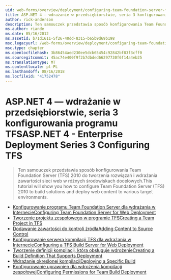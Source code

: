 ```yaml
---
uid: web-forms/overview/deployment/configuring-team-foundation-server-for-web-deployment/index
title: ASP.NET 4 — wdrażanie w przedsiębiorstwie, seria 3 konfigurowania programu TFS | Dokumentacja firmy Microsoft
author: rick-anderson
description: Ten samouczek przedstawia sposób konfigurowania Team Foundation Server (TFS) 2010 do tworzenia rozwiązań i wdrażania zawartości sieci web w różnych środowiskach docelowych.
ms.author: riande
ms.date: 05/16/2012
ms.assetid: b71d1611-5f26-40dd-8315-b65b9d69b198
msc.legacyurl: /web-forms/overview/deployment/configuring-team-foundation-server-for-web-deployment
msc.type: chapter
ms.openlocfilehash: 3b86454aed230ee5dcb65454c92842bf83f3cff0
ms.sourcegitcommit: 45ac74e400f9f2b7dbded66297730f6f14a4eb25
ms.translationtype: MT
ms.contentlocale: pl-PL
ms.lasthandoff: 08/16/2018
ms.locfileid: "41752478"
---
```

<a name="aspnet-4---enterprise-deployment-series-3-configuring-tfs"></a><span data-ttu-id="2c860-103">ASP.NET 4 — wdrażanie w przedsiębiorstwie, seria 3 konfigurowania programu TFS</span><span class="sxs-lookup"><span data-stu-id="2c860-103">ASP.NET 4 - Enterprise Deployment Series 3 Configuring TFS</span></span>
====================
> <span data-ttu-id="2c860-104">Ten samouczek przedstawia sposób konfigurowania Team Foundation Server (TFS) 2010 do tworzenia rozwiązań i wdrażania zawartości sieci web w różnych środowiskach docelowych.</span><span class="sxs-lookup"><span data-stu-id="2c860-104">This tutorial will show you how to configure Team Foundation Server (TFS) 2010 to build solutions and deploy web content to various target environments.</span></span>


- [<span data-ttu-id="2c860-105">Konfigurowanie programu Team Foundation Server dla wdrażania w Internecie</span><span class="sxs-lookup"><span data-stu-id="2c860-105">Configuring Team Foundation Server for Web Deployment</span></span>](configuring-team-foundation-server-for-web-deployment.md)
- [<span data-ttu-id="2c860-106">Tworzenie projektu zespołowego w programie TFS</span><span class="sxs-lookup"><span data-stu-id="2c860-106">Creating a Team Project in TFS</span></span>](creating-a-team-project-in-tfs.md)
- [<span data-ttu-id="2c860-107">Dodawanie zawartości do kontroli źródła</span><span class="sxs-lookup"><span data-stu-id="2c860-107">Adding Content to Source Control</span></span>](adding-content-to-source-control.md)
- [<span data-ttu-id="2c860-108">Konfigurowanie serwera kompilacji TFS dla wdrażania w Internecie</span><span class="sxs-lookup"><span data-stu-id="2c860-108">Configuring a TFS Build Server for Web Deployment</span></span>](configuring-a-tfs-build-server-for-web-deployment.md)
- [<span data-ttu-id="2c860-109">Tworzenie definicji kompilacji, która obsługuje wdrożenie</span><span class="sxs-lookup"><span data-stu-id="2c860-109">Creating a Build Definition That Supports Deployment</span></span>](creating-a-build-definition-that-supports-deployment.md)
- [<span data-ttu-id="2c860-110">Wdrażanie określonej kompilacji</span><span class="sxs-lookup"><span data-stu-id="2c860-110">Deploying a Specific Build</span></span>](deploying-a-specific-build.md)
- [<span data-ttu-id="2c860-111">Konfigurowanie uprawnień dla wdrożenia kompilacji zespołowej</span><span class="sxs-lookup"><span data-stu-id="2c860-111">Configuring Permissions for Team Build Deployment</span></span>](configuring-permissions-for-team-build-deployment.md)
